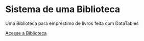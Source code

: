 # Sistema de uma Biblioteca

Uma Biblioteca para empréstimo de livros feita com DataTables

<a href="https://carlosianrs.io/Sistema-Biblioteca/" class="btn">Acesse a Biblioteca</a>

